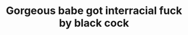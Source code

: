 ---
layout: post
title: Gorgeous babe got interracial fuck by black cock
duration: '08:27'
view: 355
rate: 2
video: 'https://flashservice.xvideos.com/embedframe/12619155'
priority: 0.9
changefreq: daily
---